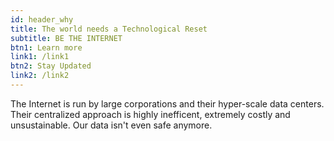 ```yaml
---
id: header_why
title: The world needs a Technological Reset
subtitle: BE THE INTERNET
btn1: Learn more
link1: /link1
btn2: Stay Updated
link2: /link2
---
```


The Internet is run by large corporations and their hyper-scale data centers. Their centralized approach is highly inefficent, extremely costly and unsustainable. Our data isn't even safe anymore.